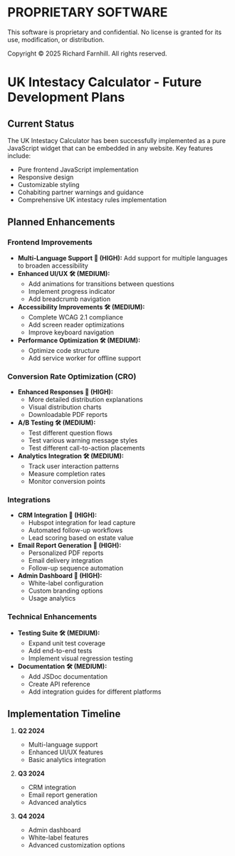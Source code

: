 # PROPRIETARY SOFTWARE
This software is proprietary and confidential. No license is granted for its use, modification, or distribution.

Copyright © 2025 Richard Farnhill. All rights reserved.

# UK Intestacy Calculator - Future Development Plans

## Current Status

The UK Intestacy Calculator has been successfully implemented as a pure JavaScript widget that can be embedded in any website. Key features include:

- Pure frontend JavaScript implementation
- Responsive design
- Customizable styling
- Cohabiting partner warnings and guidance
- Comprehensive UK intestacy rules implementation

## Planned Enhancements

### Frontend Improvements

- **Multi-Language Support 🚀 (HIGH):** Add support for multiple languages to broaden accessibility
- **Enhanced UI/UX 🛠️ (MEDIUM):** 
  - Add animations for transitions between questions
  - Implement progress indicator
  - Add breadcrumb navigation
- **Accessibility Improvements 🛠️ (MEDIUM):** 
  - Complete WCAG 2.1 compliance
  - Add screen reader optimizations
  - Improve keyboard navigation
- **Performance Optimization 🛠️ (MEDIUM):**
  - Optimize code structure
  - Add service worker for offline support

### Conversion Rate Optimization (CRO)

- **Enhanced Responses 🚀 (HIGH):** 
  - More detailed distribution explanations
  - Visual distribution charts
  - Downloadable PDF reports
- **A/B Testing 🛠️ (MEDIUM):** 
  - Test different question flows
  - Test various warning message styles
  - Test different call-to-action placements
- **Analytics Integration 🛠️ (MEDIUM):**
  - Track user interaction patterns
  - Measure completion rates
  - Monitor conversion points

### Integrations

- **CRM Integration 🚀 (HIGH):**
  - Hubspot integration for lead capture
  - Automated follow-up workflows
  - Lead scoring based on estate value
- **Email Report Generation 🚀 (HIGH):**
  - Personalized PDF reports
  - Email delivery integration
  - Follow-up sequence automation
- **Admin Dashboard 🚀 (HIGH):**
  - White-label configuration
  - Custom branding options
  - Usage analytics

### Technical Enhancements

- **Testing Suite 🛠️ (MEDIUM):**
  - Expand unit test coverage
  - Add end-to-end tests
  - Implement visual regression testing
- **Documentation 🛠️ (MEDIUM):**
  - Add JSDoc documentation
  - Create API reference
  - Add integration guides for different platforms

## Implementation Timeline

1. **Q2 2024**
   - Multi-language support
   - Enhanced UI/UX features
   - Basic analytics integration

2. **Q3 2024**
   - CRM integration
   - Email report generation
   - Advanced analytics

3. **Q4 2024**
   - Admin dashboard
   - White-label features
   - Advanced customization options

